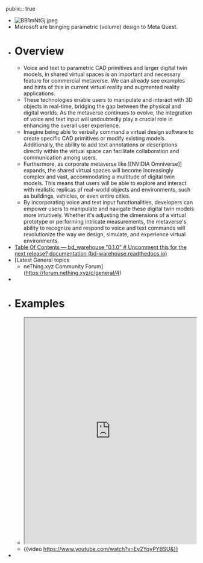 public:: true

- ![BB1mNtGj.jpeg](../assets/BB1mNtGj_1716451730618_0.jpeg)
- Microsoft are bringing parametric (volume) design to Meta Quest.
- # Overview
	- Voice and text to parametric CAD primitives and larger digital twin models, in shared virtual spaces is an important and necessary feature for commercial metaverse. We can already see examples and hints of this in current virtual reality and augmented reality applications.
	- These technologies enable users to manipulate and interact with 3D objects in real-time, bridging the gap between the physical and digital worlds. As the metaverse continues to evolve, the integration of voice and text input will undoubtedly play a crucial role in enhancing the overall user experience.
	- Imagine being able to verbally command a virtual design software to create specific CAD primitives or modify existing models. Additionally, the ability to add text annotations or descriptions directly within the virtual space can facilitate collaboration and communication among users.
	- Furthermore, as corporate metaverse like [[NVIDIA Omniverse]] expands, the shared virtual spaces will become increasingly complex and vast, accommodating a multitude of digital twin models. This means that users will be able to explore and interact with realistic replicas of real-world objects and environments, such as buildings, vehicles, or even entire cities.
	- By incorporating voice and text input functionalities, developers can empower users to manipulate and navigate these digital twin models more intuitively. Whether it's adjusting the dimensions of a virtual prototype or performing intricate measurements, the metaverse's ability to recognize and respond to voice and text commands will revolutionize the way we design, simulate, and experience virtual environments.
- [Table Of Contents — bd_warehouse "0.1.0" # Uncomment this for the next release? documentation (bd-warehouse.readthedocs.io)](https://bd-warehouse.readthedocs.io/en/latest/)
- [Latest General topics
	- neThing.xyz Community Forum](https://forum.nething.xyz/c/general/4)
-
- # Examples
	- <iframe src="https://nething.xyz/" style="width: 100%; height: 600px"></iframe>
	- {{video https://www.youtube.com/watch?v=Ey2YqyPYBSU&}}
-